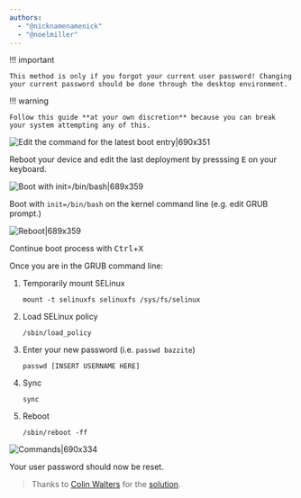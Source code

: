 ```yaml
---
authors:
  - "@nicknamenamenick"
  - "@noelmiller"
---
```


<!-- ANCHOR: METADATA -->
<!--{"url_discourse": "https://universal-blue.discourse.group/docs?topic=161", "fetched_at": "2024-09-03 16:43:11.636024+00:00"}-->
<!-- ANCHOR_END: METADATA -->

!!! important
    
    This method is only if you forgot your current user password! Changing your current password should be done through the desktop environment.

!!! warning
    
    Follow this guide **at your own discretion** because you can break your system attempting any of this.

![Edit the command for the latest boot entry|690x351](../img/Edit_the_command_for_the_latest_boot_entry.png)

Reboot your device and edit the last deployment by presssing <kbd>E</kbd> on your keyboard.

![Boot with init=/bin/bash|689x359](../img/Boot_with_init_bin_bash.jpeg)

Boot with `init=/bin/bash` on the kernel command line (e.g. edit GRUB prompt.)

![Reboot|689x359](../img/Reset_Password_Reboot.jpeg)

Continue boot process with <kbd>Ctrl</kbd>+<kbd>X</kbd>

Once you are in the GRUB command line:

1. Temporarily mount SELinux

    `mount -t selinuxfs selinuxfs /sys/fs/selinux`

2.  Load SELinux policy

    `/sbin/load_policy`

3. Enter your new password (i.e. `passwd bazzite`)

    `passwd [INSERT USERNAME HERE]`

4. Sync

    `sync`

5. Reboot

    `/sbin/reboot -ff`

![Commands|690x334](../img/Reset_Password_Commands.png)

Your user password should now be reset.

>Thanks to [Colin Walters](https://github.com/cgwalters) for the [solution](https://github.com/ublue-os/main/issues/469#issuecomment-1885264886).
